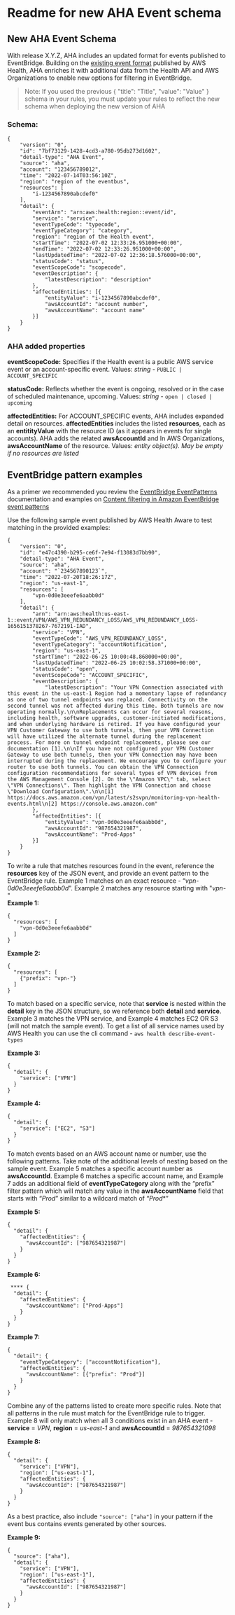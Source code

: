 # Readme for new AHA Event schema

## New AHA Event Schema

With release X.Y.Z, AHA includes an updated format for events published to EventBridge. Building on the [existing event format](https://docs.aws.amazon.com/AmazonCloudWatch/latest/events/EventTypes.html#health-event-types) published by AWS Health, AHA enriches it with additional data from the Health API and AWS Organizations to enable new options for filtering in EventBridge. 


>Note: If you used the previous { "title": "Title", "value": "Value" } schema in your rules, you must update your rules to reflect the new schema when deploying the new version of AHA

### Schema:

```
{
    "version": "0",
    "id": "7bf73129-1428-4cd3-a780-95db273d1602",
    "detail-type": "AHA Event",
    "source": "aha",
    "account": "123456789012",
    "time": "2022-07-14T03:56:10Z",
    "region": "region of the eventbus",
    "resources": [
        "i-1234567890abcdef0"
    ],
    "detail": {
        "eventArn": "arn:aws:health:region::event/id",
        "service": "service",
        "eventTypeCode": "typecode",
        "eventTypeCategory": "category",
        "region": "region of the Health event",
        "startTime": "2022-07-02 12:33:26.951000+00:00",
        "endTime": "2022-07-02 12:33:26.951000+00:00",
        "lastUpdatedTime": "2022-07-02 12:36:18.576000+00:00",
        "statusCode": "status",
        "eventScopeCode": "scopecode",
        "eventDescription": {
            "latestDescription": "description"
        },
        "affectedEntities": [{
            "entityValue": "i-1234567890abcdef0",
            "awsAccountId": "account number",
            "awsAccountName": "account name"
        }]
    }
}
```

### AHA added properties 

**eventScopeCode:** Specifies if the Health event is a public AWS service event or an account-specific event. 
Values: *string -* `PUBLIC | ACCOUNT_SPECIFIC`

**statusCode:** Reflects whether the event is ongoing, resolved or in the case of scheduled maintenance, upcoming. 
Values: *string -* `open | closed | upcoming`

**affectedEntities:** For ACCOUNT_SPECIFIC events, AHA includes expanded detail on resources. **affectedEntities** includes the listed **resources**, each as an **entitityValue** with the resource ID (as it appears in events for single accounts). AHA adds the related **awsAccountId** and In AWS Organizations, **awsAccountName** of the resource. 
Values: *entity object(s). May be empty if no resources are listed*


## EventBridge pattern examples 

As a primer we recommended you review the [EventBridge EventPatterns](https://docs.aws.amazon.com/eventbridge/latest/userguide/eb-event-patterns.html) documentation and examples on [Content filtering in Amazon EventBridge event patterns](https://docs.aws.amazon.com/eventbridge/latest/userguide/eb-event-patterns-content-based-filtering.html)

Use the following sample event published by AWS Health Aware to test matching in the provided examples: 

```
{
    "version": "0",
    "id": "e47c4390-b295-ce6f-7e94-f13083d7bb90",
    "detail-type": "AHA Event",
    "source": "aha",
    "account": "`234567890123`",
    "time": "2022-07-20T18:26:17Z",
    "region": "us-east-1",
    "resources": [
        "vpn-0d0e3eeefe6aabb0d"
    ],
    "detail": {
        "arn": "arn:aws:health:us-east-1::event/VPN/AWS_VPN_REDUNDANCY_LOSS/AWS_VPN_REDUNDANCY_LOSS-1656151378267-7672191-IAD",
        "service": "VPN",
        "eventTypeCode": "AWS_VPN_REDUNDANCY_LOSS",
        "eventTypeCategory": "accountNotification",
        "region": "us-east-1",
        "startTime": "2022-06-25 10:00:48.868000+00:00",
        "lastUpdatedTime": "2022-06-25 10:02:58.371000+00:00",
        "statusCode": "open",
        "eventScopeCode": "ACCOUNT_SPECIFIC",
        "eventDescription": {
            "latestDescription": "Your VPN Connection associated with this event in the us-east-1 Region had a momentary lapse of redundancy as one of two tunnel endpoints was replaced. Connectivity on the second tunnel was not affected during this time. Both tunnels are now operating normally.\n\nReplacements can occur for several reasons, including health, software upgrades, customer-initiated modifications, and when underlying hardware is retired. If you have configured your VPN Customer Gateway to use both tunnels, then your VPN Connection will have utilized the alternate tunnel during the replacement process. For more on tunnel endpoint replacements, please see our documentation [1].\n\nIf you have not configured your VPN Customer Gateway to use both tunnels, then your VPN Connection may have been interrupted during the replacement. We encourage you to configure your router to use both tunnels. You can obtain the VPN Connection configuration recommendations for several types of VPN devices from the AWS Management Console [2]. On the \"Amazon VPC\" tab, select \"VPN Connections\". Then highlight the VPN Connection and choose \"Download Configuration\".\n\n[1] https://docs.aws.amazon.com/vpn/latest/s2svpn/monitoring-vpn-health-events.html\n[2] https://console.aws.amazon.com"
        },
        "affectedEntities": [{
            "entityValue": "vpn-0d0e3eeefe6aabb0d",
            "awsAccountId": "987654321987",
            "awsAccountName": "Prod-Apps"
        }]
    }
}
```


To write a rule that matches resources found in the event, reference the **resources** key of the JSON event, and provide an event pattern to the EventBridge rule.  Example 1 matches on an exact resource - “*vpn-0d0e3eeefe6aabb0d*”.  Example 2 matches any resource starting with "*vpn-*"  
**Example 1:**

```
{
  "resources": [
    "vpn-0d0e3eeefe6aabb0d"
  ]
}
```


**Example 2:** 

```
{
  "resources": [
    {"prefix": "vpn-"}
  ]
}
```


To match based on a specific service, note that **service** is nested within the **detail** key in the JSON structure, so we reference both **detail** and **service**.   Example 3 matches the VPN service, and Example 4 matches EC2 OR S3 (will not match the sample event).   To get a list of all service names used by AWS Health you can use the cli command - `aws health describe-event-types` 

**Example 3:** 

```
{
  "detail": {
    "service": ["VPN"]
  }
}
```


**Example 4:** 

```
{
  "detail": {
    "service": ["EC2", "S3"]
  }
}
```


To match events based on an AWS account name or number, use the following patterns.  Take note of the additional levels of nesting based on the sample event.   Example 5 matches a specific account number as **awsAccountId**.  Example 6 matches a specific account name, and Example 7 adds an additional field of **eventTypeCategory** along with the “prefix” filter pattern which will match any value in the **awsAccountName** field that starts with “*Prod*”  similar to a wildcard match of “*Prod**”

**Example 5:**

```
{ 
  "detail": {
    "affectedEntities": {
      "awsAccountId": ["987654321987"]
    }
  }
}
```


**Example 6:**

```
 **** { 
  "detail": {
    "affectedEntities": {
      "awsAccountName": ["Prod-Apps"]
    }
  }
}
```


**Example 7:**

```
{ 
  "detail": {
    "eventTypeCategory": ["accountNotification"],
    "affectedEntities": {
      "awsAccountName": [{"prefix": "Prod"}]
    }
  }
}
```


Combine any of the patterns listed to create more specific rules. Note that all patterns in the rule must match for the EventBridge rule to trigger.  Example 8 will only match when all 3 conditions exist in an AHA event -  **service** = *VPN*, **region** = *us-east-1* and **awsAccountId** = *987654321098*

**Example 8:**

```
{
  "detail": {
    "service": ["VPN"],
    "region": ["us-east-1"],
    "affectedEntities": {
      "awsAccountId": ["987654321987"]
    }
  }
}
```


As a best practice, also include `"source": ["aha"]` in your pattern if the event bus contains events generated by other sources.

**Example 9:**

```
{
  "source": ["aha"],
  "detail": {
    "service": ["VPN"],
    "region": ["us-east-1"],
    "affectedEntities": {
      "awsAccountId": ["987654321987"]
    }
  }
}
```
